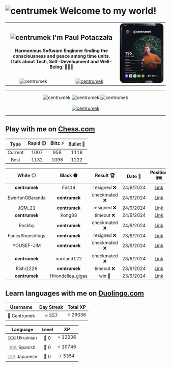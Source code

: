 <h1>
  <img
    src="https://emojis.slackmojis.com/emojis/images/1531849430/4246/blob-sunglasses.gif"
    width="30"
    alt="centrumek"
  />
  Welcome to my world!
</h1>

<table>
  <tbody>
    <tr>
      <td align="center" width="70%" colspan="2">
        <h2>
          <img
            src="https://raw.githubusercontent.com/MartinHeinz/MartinHeinz/master/wave.gif"
            width="30px"
            alt="centrumek"
          />
          I'm Paul Potaczała
        </h2>
        <h4>
          Harmonious Software Engineer finding the consciousness and peace among time units.
          <br/>
          I talk about Tech, Self-Development and Well-Being. 🌿🧘🚀
        </h4>
      </td>
      <td width="30%" rowspan="2">
        <a href="https://app.daily.dev/centrumek">
          <img
            src="./devcard.svg"
            alt="centrumek"
          />
        </a>
      </td>
    </tr>
    <tr align="center">
      <td>
        <img
          src="https://komarev.com/ghpvc/?username=centrumek&label=visitors&color=0e75b6&style=flat"
          alt="centrumek"
        >
      </td>
      <td>
        <a href="https://stackoverflow.com/users/14496012/centrumek">
          <img
            src="https://stackoverflow.com/users/flair/14496012.png?theme=dark"
            alt="centrumek"
          >
        </a>
      </td>
    </tr>
  </tbody>
</table>

---
<div align="center">
  <img 
    src="https://github-readme-stats.vercel.app/api?username=centrumek&show_icons=true&count_private=true&theme=dark&hide_border=true&hide=issues,contribs&bg_color=00000000"
    alt="centrumek"
  />
  <img
    src="https://github-readme-stats.vercel.app/api/top-langs/?username=centrumek&layout=compact&hide_border=true&theme=dark&bg_color=00000000&langs_count=6&exclude_repo=air-statistic-app"
    alt="centrumek"
  />
  <img 
    src="https://github-readme-streak-stats.herokuapp.com?user=centrumek&theme=dark&hide_border=true&background=FFFFFF00"
    alt="centrumek"
  />
  <br/>
  <br/>
  <a href="https://www.buymeacoffee.com/centrumek">
    <img
      src="https://cdn.buymeacoffee.com/buttons/v2/default-orange.png"
      height="50"
      width="210"
      alt="centrumek"
    />
  </a>
</div>

---

## Play with me on [Chess.com](https://www.chess.com/member/centrumek)

<div align="center">
<!--START_SECTION:chessStats-->
<!-- Automatically generated with https://github.com/Balastrong/chess-stats-action -->

| Type | Rapid ⏲️ | Blitz ⚡ | Bullet 🔫 |
|:---:|:---:|:---:|:---:|
| Current | 1007 | 958 | 1116 |
| Best | 1132 | 1098 | 1222 |

| White ⚪ | Black ⚫ | Result 🏆 | Date 📅 | Position 🗺️ | Type 🕕 |
|:---:|:---:|:---:|:---:|:---:|:---:|
| **centrumek** | Firs14 | resigned ❌ | 24/9/2024 | <a href="http://www.ee.unb.ca/cgi-bin/tervo/fen.pl?select=rnb1k2r/pp3ppp/5n2/4p3/3pP3/Pq1P1P2/1B1K2PP/R4BNR w kq -">Link</a> | Bullet |
| EwertonGBaranda | **centrumek** | checkmated ❌ | 24/9/2024 | <a href="http://www.ee.unb.ca/cgi-bin/tervo/fen.pl?select=8/5Q2/2N5/2PpPpPk/Pp1P1Pp1/6P1/1P6/5N1K b - -">Link</a> | Bullet |
| JQM_21 | **centrumek** | resigned ❌ | 24/9/2024 | <a href="http://www.ee.unb.ca/cgi-bin/tervo/fen.pl?select=5r2/pb6/n1pkp1Q1/1p1p1p2/5P2/2NPPN1P/PPPB1K2/R7 b - -">Link</a> | Bullet |
| **centrumek** | Kong88 | timeout ❌ | 24/9/2024 | <a href="http://www.ee.unb.ca/cgi-bin/tervo/fen.pl?select=r7/5kpp/4pp2/3p4/P1b2N2/4P3/3r1PPP/6K1 w - -">Link</a> | Bullet |
| Roshby | **centrumek** | checkmated ❌ | 24/9/2024 | <a href="http://www.ee.unb.ca/cgi-bin/tervo/fen.pl?select=2k4B/2Q4R/4p3/p2p4/1p6/1P6/P1P5/1K3B2 b - -">Link</a> | Bullet |
| FancyShoesVlogs | **centrumek** | resigned ❌ | 23/9/2024 | <a href="http://www.ee.unb.ca/cgi-bin/tervo/fen.pl?select=rnb4N/pp2k1Qp/2pb1n2/3p4/3P4/8/PP3PPP/RN2KB1R b KQ -">Link</a> | Bullet |
| YOUSEF-JIM | **centrumek** | checkmated ❌ | 23/9/2024 | <a href="http://www.ee.unb.ca/cgi-bin/tervo/fen.pl?select=6Q1/7Q/8/2p5/8/1P5k/1PP5/2K5 b - -">Link</a> | Bullet |
| **centrumek** | norrland122 | checkmated ❌ | 23/9/2024 | <a href="http://www.ee.unb.ca/cgi-bin/tervo/fen.pl?select=5rk1/5ppp/4q3/4P1P1/b2pP2P/2bP4/p1K1N2N/2Q5 w - -">Link</a> | Bullet |
| Rishi1226 | **centrumek** | timeout ❌ | 23/9/2024 | <a href="http://www.ee.unb.ca/cgi-bin/tervo/fen.pl?select=r7/pb1N4/1p6/2k5/4p1p1/1B4Pp/PP3P1P/3R2K1 b - -">Link</a> | Bullet |
| **centrumek** | Hirondellea_gigas | win 🥇 | 23/9/2024 | <a href="http://www.ee.unb.ca/cgi-bin/tervo/fen.pl?select=8/1p4Qk/p2p3P/2p5/P1Pp4/3P4/6R1/4K3 b - -">Link</a> | Bullet |

<!--END_SECTION:chessStats-->
</div>

## Learn languages with me on [Duolingo.com](https://www.duolingo.com/profile/Centrumek)

<div align="center">
<!--START_SECTION:duolingoStats-->
<!-- Automatically generated with https://github.com/centrumek/duolingo-readme-stats-->

| Username | Day Streak | Total XP |
|:---:|:---:|:---:|
| 👤 Centrumek | 🔥 557 | ⚡ 29036 |

| Language | Level | XP |
|:---:|:---:|:---:|
| 🇺🇦 Ukrainian | 👑 0 | ⚡ 12936 |
| 🇪🇸 Spanish | 👑 0 | ⚡ 10746 |
| 🇯🇵 Japanese | 👑 0 | ⚡ 5354 |

<!--END_SECTION:duolingoStats-->
</div>
<!--
**centrumek/centrumek** is a ✨ _special_ ✨ repository because its `README.md` (this file) appears on your GitHub profile.

Here are some ideas to get you started:

- 🔭 I’m currently working on ...
- 🌱 I’m currently learning ...
- 👯 I’m looking to collaborate on ...
- 🤔 I’m looking for help with ...
- 💬 Ask me about ...
- 📫 How to reach me: ...
- 😄 Pronouns: ...
- ⚡ Fun fact: ...
-->
